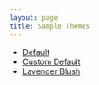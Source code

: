 ```yaml
---
layout: page
title: Sample Themes
---
```


- [Default](default.md)
- [Custom Default](custom-default.md)
- [Lavender Blush](lavender-blush.md)
